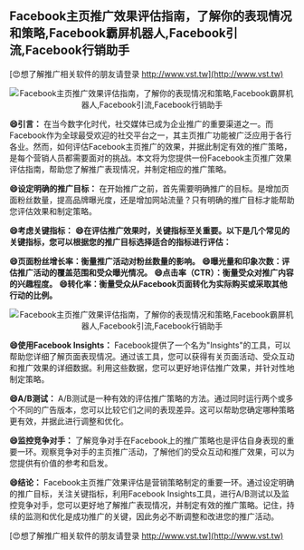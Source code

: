 ## **Facebook主页推广效果评估指南，了解你的表现情况和策略,Facebook霸屏机器人,Facebook引流,Facebook行销助手**

[😍想了解推广相关软件的朋友请登录 http://www.vst.tw](http://www.vst.tw)

 <center><img src="https://vst.tw/MP4/tuiguang/png/4.png" alt="Facebook主页推广效果评估指南，了解你的表现情况和策略,Facebook霸屏机器人,Facebook引流,Facebook行销助手"></center>

**😄引言：**
在当今数字化时代，社交媒体已成为企业推广的重要渠道之一。而Facebook作为全球最受欢迎的社交平台之一，其主页推广功能被广泛应用于各行各业。然而，如何评估Facebook主页推广的效果，并据此制定有效的推广策略，是每个营销人员都需要面对的挑战。本文将为您提供一份Facebook主页推广效果评估指南，帮助您了解推广表现情况，并制定相应的推广策略。

**😄设定明确的推广目标：**
在开始推广之前，首先需要明确推广的目标。是增加页面粉丝数量，提高品牌曝光度，还是增加网站流量？只有明确的推广目标才能帮助您评估效果和制定策略。

**😄考虑关键指标：**
**😄在评估推广效果时，关键指标至关重要。以下是几个常见的关键指标，您可以根据您的推广目标选择适合的指标进行评估：**

**😄页面粉丝增长率：衡量推广活动对粉丝数量的影响。**
**😄曝光量和印象次数：评估推广活动的覆盖范围和受众曝光情况。**
**😄点击率（CTR）：衡量受众对推广内容的兴趣程度。**
**😄转化率：衡量受众从Facebook页面转化为实际购买或采取其他行动的比例。**

 <center><img src="https://vst.tw/MP4/tuiguang/png/3.png" alt="Facebook主页推广效果评估指南，了解你的表现情况和策略,Facebook霸屏机器人,Facebook引流,Facebook行销助手"></center>

**😄使用Facebook Insights：**
Facebook提供了一个名为"Insights"的工具，可以帮助您详细了解页面表现情况。通过该工具，您可以获得有关页面活动、受众互动和推广效果的详细数据。利用这些数据，您可以更好地评估推广效果，并针对性地制定策略。

**😄A/B测试：**
A/B测试是一种有效的评估推广策略的方法。通过同时运行两个或多个不同的广告版本，您可以比较它们之间的表现差异。这可以帮助您确定哪种策略更有效，并据此进行调整和优化。

**😄监控竞争对手：**
了解竞争对手在Facebook上的推广策略也是评估自身表现的重要一环。观察竞争对手的主页推广活动，了解他们的受众互动和推广效果，可以为您提供有价值的参考和启发。

**😄结论：**
Facebook主页推广效果评估是营销策略制定的重要一环。通过设定明确的推广目标，关注关键指标，利用Facebook Insights工具，进行A/B测试以及监控竞争对手，您可以更好地了解推广表现情况，并制定有效的推广策略。记住，持续的监测和优化是成功推广的关键，因此务必不断调整和改进您的推广活动。

[😍想了解推广相关软件的朋友请登录 http://www.vst.tw](http://www.vst.tw)




